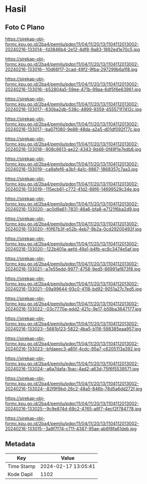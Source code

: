 # Hasil

## Foto C Plano

https://sirekap-obj-formc.kpu.go.id/2ba4/pemilu/pdpr/11/04/11/20/13/1104112013002-20240216-133014--fd3846b4-2e12-4df8-9a83-1892ed1e70c5.jpg

https://sirekap-obj-formc.kpu.go.id/2ba4/pemilu/pdpr/11/04/11/20/13/1104112013002-20240216-133016--10d66f17-2cad-49f2-9fba-297299b6a1f8.jpg

https://sirekap-obj-formc.kpu.go.id/2ba4/pemilu/pdpr/11/04/11/20/13/1104112013002-20240216-133016--b52804a5-59ee-471b-99aa-6df5f6e63961.jpg

https://sirekap-obj-formc.kpu.go.id/2ba4/pemilu/pdpr/11/04/11/20/13/1104112013002-20240216-133017--630ba2db-538c-4899-9359-455571f7412c.jpg

https://sirekap-obj-formc.kpu.go.id/2ba4/pemilu/pdpr/11/04/11/20/13/1104112013002-20240216-133017--ba07f080-9e88-48da-a2a5-d01df092f77c.jpg

https://sirekap-obj-formc.kpu.go.id/2ba4/pemilu/pdpr/11/04/11/20/13/1104112013002-20240216-133018--908c6613-ae22-4343-9d48-0f49f1e7edb8.jpg

https://sirekap-obj-formc.kpu.go.id/2ba4/pemilu/pdpr/11/04/11/20/13/1104112013002-20240216-133019--ca9afef6-a3b1-4a1c-9867-1868357c7aa3.jpg

https://sirekap-obj-formc.kpu.go.id/2ba4/pemilu/pdpr/11/04/11/20/13/1104112013002-20240216-133019--115ecb61-c772-41d2-88f6-14699529c34e.jpg

https://sirekap-obj-formc.kpu.go.id/2ba4/pemilu/pdpr/11/04/11/20/13/1104112013002-20240216-133020--ac0d9a61-7831-46a6-bfa8-e7121f6ba2d9.jpg

https://sirekap-obj-formc.kpu.go.id/2ba4/pemilu/pdpr/11/04/11/20/13/1104112013002-20240216-133020--f0f67b3f-e52b-4eb7-9b2a-0cd29200492f.jpg

https://sirekap-obj-formc.kpu.go.id/2ba4/pemilu/pdpr/11/04/11/20/13/1104112013002-20240216-133020--122b401a-aefd-49a1-b4fb-ec8c3474e5af.jpg

https://sirekap-obj-formc.kpu.go.id/2ba4/pemilu/pdpr/11/04/11/20/13/1104112013002-20240216-133021--a7e55edd-9977-4758-9ed5-66991af873f8.jpg

https://sirekap-obj-formc.kpu.go.id/2ba4/pemilu/pdpr/11/04/11/20/13/1104112013002-20240216-133021--09a99644-93c0-4118-bd92-9051a27c7ed5.jpg

https://sirekap-obj-formc.kpu.go.id/2ba4/pemilu/pdpr/11/04/11/20/13/1104112013002-20240216-133022--03c7770a-edd2-421c-9e17-b58ba3647177.jpg

https://sirekap-obj-formc.kpu.go.id/2ba4/pemilu/pdpr/11/04/11/20/13/1104112013002-20240216-133023--5681b123-5822-4ba5-b116-598385eaa957.jpg

https://sirekap-obj-formc.kpu.go.id/2ba4/pemilu/pdpr/11/04/11/20/13/1104112013002-20240216-133023--bfdaeec3-a85f-4cdc-95a7-c6205113a392.jpg

https://sirekap-obj-formc.kpu.go.id/2ba4/pemilu/pdpr/11/04/11/20/13/1104112013002-20240216-133024--a6a7dafa-1bac-4ad2-a63d-75f6f5539571.jpg

https://sirekap-obj-formc.kpu.go.id/2ba4/pemilu/pdpr/11/04/11/20/13/1104112013002-20240216-133024--82f9f9bd-26c2-48a5-846b-78d5a6dd272f.jpg

https://sirekap-obj-formc.kpu.go.id/2ba4/pemilu/pdpr/11/04/11/20/13/1104112013002-20240216-133025--9c9e874d-69c2-4765-a6f7-4ecf2f784778.jpg

https://sirekap-obj-formc.kpu.go.id/2ba4/pemilu/pdpr/11/04/11/20/13/1104112013002-20240216-133015--3a9f7f74-c711-4387-95ae-ab6f8fa61deb.jpg


## Metadata

| Key        | Value               |
| ---------- | ------------------- |
| Time Stamp | 2024-02-17 13:05:41 |
| Kode Dapil | 1102                |



